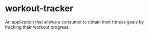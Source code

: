 # workout-tracker
An application that allows a consumer to obtain their fitness goals by tracking their workout progress.
